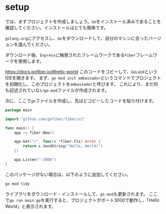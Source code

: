 # setup
では、まずプロジェクトを作成しましょう。`Go`をインストール済みであることを確認してください。インストールはとても簡単です。

`golang.org`にアクセスし、`Go`をダウンロードして、自分のマシンに合ったバージョンを選んでください。

ダウンロード後、`Express`に触発されたフレームワークである`Fiber`フレームワークを使用します。

https://docs.gofiber.io/#hello-world
このコードをコピーして、`GoLand`というIDEを開きます。
まず、`go mod init ambassador`というコマンドでプロジェクトを初期化し、このプロジェクトを`ambassador`と呼びます。
これにより、まだ何も記述されていない`go.mod`ファイルが作成されます。

次に、ここで`go`ファイルを作成し、先ほどコピーしたコードを貼り付けます。

```go
package main

import "github.com/gofiber/fiber/v2"

func main() {
	app := fiber.New()

	app.Get("/", func(c *fiber.Ctx) error {
		return c.SendString("Hello, World!")
	})

	app.Listen(":3000")
}
```

このパッケージがない場合は、以下のように追加してください。

```bash
go mod tidy
```

ライブラリをダウンロード・インストールして、`go.mod`も更新されます。
ここで`go run main.go`を実行すると、プロジェクトがポート3000で動作し、「Hello World」と表示されます。
